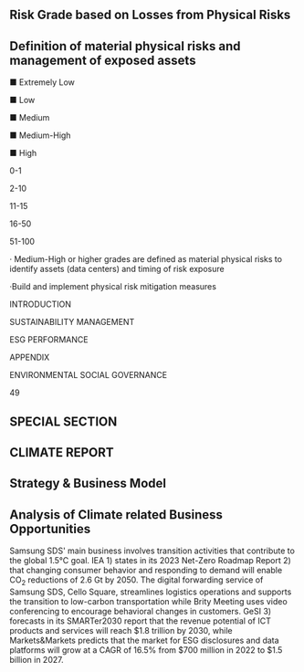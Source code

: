 ## **Risk Grade based on Losses from Physical Risks**

## **Definition of material physical risks and management of exposed assets**

■ Extremely Low

■ Low

■ Medium

■ Medium-High

■ High

0-1

2-10

11-15

16-50

51-100

· Medium-High or higher grades are defined as material physical risks to identify assets (data centers) and timing of risk exposure

·Build and implement physical risk mitigation measures

INTRODUCTION

SUSTAINABILITY MANAGEMENT

ESG PERFORMANCE

APPENDIX

ENVIRONMENTAL SOCIAL GOVERNANCE

49

## **SPECIAL SECTION**

## **CLIMATE REPORT**

## **Strategy & Business Model**

## **Analysis of Climate related Business Opportunities**

Samsung SDS' main business involves transition activities that contribute to the global 1.5°C goal. IEA 1) states in its 2023 Net-Zero Roadmap Report 2) that changing consumer behavior and responding to demand will enable CO$_{2}$ reductions of 2.6 Gt by 2050. The digital forwarding service of Samsung SDS, Cello Square, streamlines logistics operations and supports the transition to low-carbon transportation while Brity Meeting uses video conferencing to encourage behavioral changes in customers. GeSI 3) forecasts in its SMARTer2030 report that the revenue potential of ICT products and services will reach $1.8 trillion by 2030, while Markets&Markets predicts that the market for ESG disclosures and data platforms will grow at a CAGR of 16.5% from $700 million in 2022 to $1.5 billion in 2027.